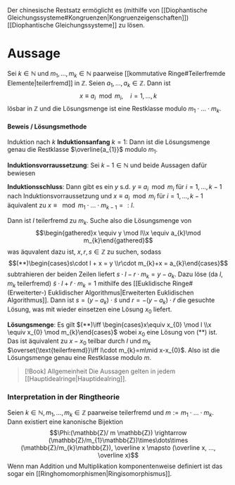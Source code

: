 Der chinesische Restsatz ermöglicht es (mithilfe von [[Diophantische Gleichungssysteme#Kongruenzen|Kongruenzeigenschaften]]) [[Diophantische Gleichungssysteme]] zu lösen.

# Aussage
Sei $k\in \mathbb{N}$ und $m_{1},...,m_{k}\in \mathbb{N}$ paarweise [[kommutative Ringe#Teilerfremde Elemente|teilerfremd]] in $\mathbb{Z}$. Seien $a_1,...,a_{k}\in \mathbb{Z}$. Dann ist $$x\equiv a_{i}\mod m_{i}, \quad i=1,...,k$$lösbar in $\mathbb{Z}$ und die Lösungsmenge ist eine Restklasse modulo $m_{1}\cdot ... \cdot m_{k}$.

#### Beweis / Lösungsmethode
Induktion nach $k$
**Induktionsanfang** $k=1$: Dann ist die Lösungsmenge genau die Restklasse $\overline{a_{1}}$ modulo $m_{1}$.

**Induktionsvorraussetzung**: Sei $k-1 \in \mathbb{N}$ und beide Aussagen dafür bewiesen

**Induktionsschluss**: Dann gibt es ein $y$ s.d. $y \equiv a_{i} \mod m_{i}$ für $i=1,...,k-1$ nach Induktionsvorraussetzung und $x\equiv a_{i}\mod m_{i}$ für $i=1,...,k-1$ äquivalent  zu $x\equiv \mod m_{1}\cdot...\cdot m_{k-1}=: l$. 

Dann ist $l$ teilerfremd zu $m_{k}$.  Suche also die Lösungsmenge von $$\begin{gathered}x \equiv y \mod l\\x \equiv a_{k}\mod m_{k}\end{gathered}$$was äquvalent dazu ist, $x,r,s \in \mathbb{Z}$ zu suchen, sodass $$(**)\begin{cases}s\cdot l + x = y \\r\cdot m_{k}+x = a_{k}\end{cases}$$subtrahieren der beiden Zeilen liefert $s\cdot l - r \cdot m_{k}=y-a_{k}$. Dazu löse (da $l,m_{k}$ teilerfremd) $\tilde{s}\cdot l + \tilde r\cdot m_{k}=1$ mithilfe des [[Euklidische Ringe#(Erweiterter-) Euklidischer Algorithmus|Erweiterten Euklidischen Algorithmus]]. Dann ist $s=(y-a_{k})\cdot \tilde{s}$ und $r = - (y-a_{k})\cdot \tilde r$ die gesuchte Lösung, was mit wieder einsetzen eine Lösung $x_{0}$ liefert.

**Lösungsmenge**: Es gilt $(**)\iff \begin{cases}x\equiv x_{0} \mod l \\x \equiv x_{0} \mod m_{k}\end{cases}$ wobei $x_{0}$ eine Lösung von $(**)$ ist.
Das ist äquivalent zu $x-x_{0}$ teilbar durch $l$ und $m_{k}$ $\overset{\text{teilerfremd}}\iff l\cdot m_{k}=m\mid x-x_{0}$. Also ist die Lösungsmenge genau eine Restklasse modulo $m$.

> [!Book] Allgemeinheit
> Die Aussagen gelten in jedem [[Hauptidealringe|Hauptidealring]]. 

### Interpretation in der Ringtheorie
Seien $k\in \mathbb{N}, m_{1},...,m_{k}\in \mathbb{Z}$ paarweise teilerfremd und $m := m_{1}\cdot...\cdot m_{k}$.  Dann existiert eine kanonische Bijektion $$\Phi:(\mathbb{Z}/ m \mathbb{Z}) \rightarrow (\mathbb{Z}/m_{1}\mathbb{Z})\times\dots\times (\mathbb{Z}/m_{k}\mathbb{Z}), \overline x \mapsto (\overline x, ..., \overline x)$$Wenn man Addition und Multiplikation komponentenweise definiert ist das sogar ein [[Ringhomomorphismen|Ringisomorphismus]]. 
